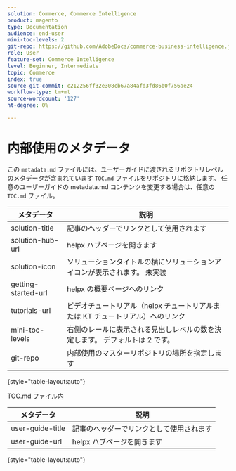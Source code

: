 ```yaml
---
solution: Commerce, Commerce Intelligence
product: magento
type: Documentation
audience: end-user
mini-toc-levels: 2
git-repo: https://github.com/AdobeDocs/commerce-business-intelligence.ja-JP
role: User
feature-set: Commerce Intelligence
level: Beginner, Intermediate
topic: Commerce
index: true
source-git-commit: c212256ff32e308cb67a84afd3fd86b0f756ae24
workflow-type: tm+mt
source-wordcount: '127'
ht-degree: 0%

---
```



# 内部使用のメタデータ

この `metadata.md` ファイルには、ユーザーガイドに渡されるリポジトリレベルのメタデータが含まれています `TOC.md` ファイルをリポジトリに格納します。 任意のユーザーガイドの metadata.md コンテンツを変更する場合は、任意の `TOC.md` ファイル。

| メタデータ | 説明 |
|--- |--- |
| solution-title | 記事のヘッダーでリンクとして使用されます |
| solution-hub-url | helpx ハブページを開きます |
| solution-icon | ソリューションタイトルの横にソリューションアイコンが表示されます。 未実装 |
| getting-started-url | helpx の概要ページへのリンク |
| tutorials-url | ビデオチュートリアル（helpx チュートリアルまたは KT チュートリアル）へのリンク |
| mini-toc-levels | 右側のレールに表示される見出しレベルの数を決定します。 デフォルトは 2 です。 |
| git-repo | 内部使用のマスターリポジトリの場所を指定します |

{style="table-layout:auto"}

TOC.md ファイル内

| メタデータ | 説明 |
|--- |--- |
| user-guide-title | 記事のヘッダーでリンクとして使用されます |
| user-guide-url | helpx ハブページを開きます |

{style="table-layout:auto"}
